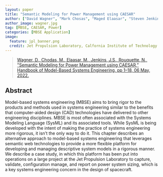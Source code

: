 ```yaml
---
layout: paper
title: "Semantic Modeling for Power Management using CAESAR"
author: ["David Wagner", "Mark Chosas", "Maged Elaasar", "Steven Jenkins", "Nicolas Rouquette"]
author_image: wagner.jpg
tag: [MBSE, CAESAR, Power]
categories: [MBSE Application]
image:
  feature: jpl_banner.png
  credit: Jet Propulsion Laboratory, Calfornia Institute of Technology
---
```

> [Wagner, D., Chodas, M., Elaasar, M., Jenkins, J.S., Rouquette, N., "Semantic Modeling for Power Management using CAESAR,” Handbook of Model-Based Systems Engineering, pp 1–18, 06 May, 2022.](https://link.springer.com/referenceworkentry/10.1007/978-3-030-27486-3_81-1)

## Abstract 
Model-based systems engineering (MBSE) aims to bring rigor to the products and methods used in systems engineering similar to the benefits that computer-aided design (CAD) technologies have delivered to other engineering disciplines. MBSE is most often associated with the Systems Modeling Language (SysML) and its associated tools. While SysML is being developed with the intent of making the practice of systems engineering more rigorous, it isn’t the only way to do it. This chapter describes an alternative approach to model-based systems engineering that leverages semantic web technologies to provide a more flexible platform for developing and managing descriptive system models in a rigorous manner. We describe a case study, in which this platform has been put into operations on a large project at the Jet Propulsion Laboratory to capture, validate, configuration manage, and report on power system sizing, which is a key systems engineering concern in the design of spacecraft.